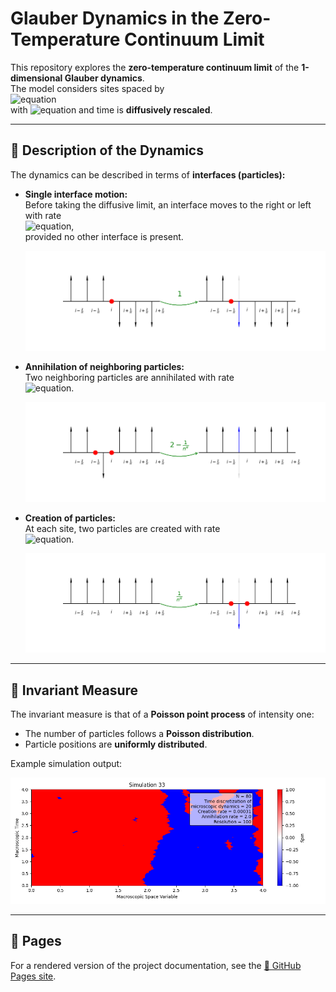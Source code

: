 # Glauber Dynamics in the Zero-Temperature Continuum Limit

This repository explores the **zero-temperature continuum limit** of the **1-dimensional Glauber dynamics**.  
The model considers sites spaced by  
![equation](https://latex.codecogs.com/svg.latex?\dpi{150}\color{white}\large\frac{1}{N})  
with
![equation](https://latex.codecogs.com/svg.latex?\dpi{150}\color{white}\largeN%20=%20\frac{e^{2\beta}}{1%20-%20e^{-\beta}},) 
and time is **diffusively rescaled**.

---

## 🔹 Description of the Dynamics

The dynamics can be described in terms of **interfaces (particles):**

- **Single interface motion:**  
  Before taking the diffusive limit, an interface moves to the right or left with rate  
  ![equation](https://latex.codecogs.com/svg.latex?\dpi{150}\color{white}\large%201),  
  provided no other interface is present.

  ![diffusion image](docs/images/diffusion.png)

- **Annihilation of neighboring particles:**  
  Two neighboring particles are annihilated with rate  
  ![equation](https://latex.codecogs.com/svg.latex?\dpi{150}\color{white}\large%202%20-%20\frac{1}{N^a}).

  ![annihilation image](docs/images/annihilation.png)

- **Creation of particles:**  
  At each site, two particles are created with rate  
  ![equation](https://latex.codecogs.com/svg.latex?\dpi{150}\color{white}\large%20\frac{1}{N^a}).

  ![creation image](docs/images/creation.png)

---

## 🔹 Invariant Measure

The invariant measure is that of a **Poisson point process** of intensity one:

- The number of particles follows a **Poisson distribution**.  
- Particle positions are **uniformly distributed**.

Example simulation output:

![simulation image](docs/images/simulation_32.png)

---

## 🔹 Pages

For a rendered version of the project documentation, see the [📄 GitHub Pages site](./pages/index.md).


